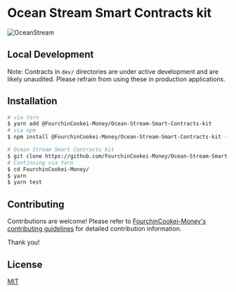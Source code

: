 # Ocean Stream Smart Contracts kit

![OceanStream](https://user-images.githubusercontent.com/94145203/154590747-5f03528f-c346-49ea-bc4d-7e6fa1f46aee.png)

## Local Development

Note: Contracts in `dev/` directories are under active development and are likely unaudited. Please refrain from using these in production applications.

## Installation

```sh
# via Yarn
$ yarn add @FourchinCookei-Money/Ocean-Stream-Smart-Contracts-kit
# via npm
$ npm install @FourchinCookei-Money/Ocean-Stream-Smart-Contracts-kit --save
```

```bash
# Ocean Stream Smart Contracts kit
$ git clone https://github.com/FourchinCookei-Money/Ocean-Stream-Smart-Contracts-kit.git
# Continuing via Yarn
$ cd FourchinCookei-Money/
$ yarn
$ yarn test
```

## Contributing

Contributions are welcome! Please refer to [FourchinCookei-Money's contributing guidelines](../CONTRIBUTING.md) for detailed
contribution information.

Thank you!

## License

[MIT](https://choosealicense.com/licenses/mit/)
